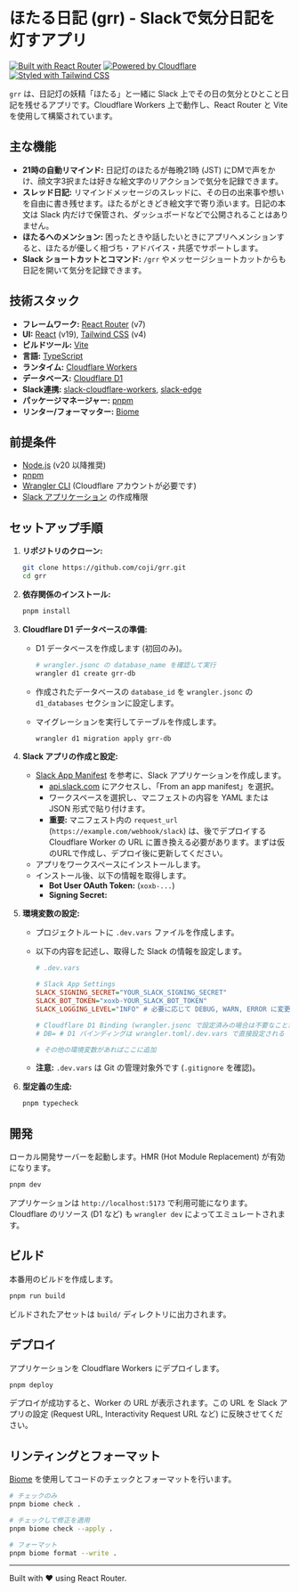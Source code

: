 # ほたる日記 (grr) - Slackで気分日記を灯すアプリ

[![Built with React Router](https://img.shields.io/badge/Built%20with-React%20Router-7d32e1)](https://reactrouter.com)
[![Powered by Cloudflare](https://img.shields.io/badge/Powered%20by-Cloudflare-f38020)](https://workers.cloudflare.com/)
[![Styled with Tailwind CSS](https://img.shields.io/badge/Styled%20with-Tailwind%20CSS-38b2ac)](https://tailwindcss.com)

`grr` は、日記灯の妖精「ほたる」と一緒に Slack 上でその日の気分とひとこと日記を残せるアプリです。Cloudflare Workers 上で動作し、React Router と Vite を使用して構築されています。

## 主な機能

* **21時の自動リマインド:** 日記灯のほたるが毎晩21時 (JST) にDMで声をかけ、顔文字3択または好きな絵文字のリアクションで気分を記録できます。
* **スレッド日記:** リマインドメッセージのスレッドに、その日の出来事や想いを自由に書き残せます。ほたるがときどき絵文字で寄り添います。日記の本文は Slack 内だけで保管され、ダッシュボードなどで公開されることはありません。
* **ほたるへのメンション:** 困ったときや話したいときにアプリへメンションすると、ほたるが優しく相づち・アドバイス・共感でサポートします。
* **Slack ショートカットとコマンド:** `/grr` やメッセージショートカットからも日記を開いて気分を記録できます。

## 技術スタック

* **フレームワーク:** [React Router](https://reactrouter.com/) (v7)
* **UI:** [React](https://react.dev/) (v19), [Tailwind CSS](https://tailwindcss.com/) (v4)
* **ビルドツール:** [Vite](https://vitejs.dev/)
* **言語:** [TypeScript](https://www.typescriptlang.org/)
* **ランタイム:** [Cloudflare Workers](https://workers.cloudflare.com/)
* **データベース:** [Cloudflare D1](https://developers.cloudflare.com/d1/)
* **Slack連携:** [slack-cloudflare-workers](https://github.com/slackapi/slack-cloudflare-workers), [slack-edge](https://github.com/slackapi/slack-edge)
* **パッケージマネージャー:** [pnpm](https://pnpm.io/)
* **リンター/フォーマッター:** [Biome](https://biomejs.dev/)

## 前提条件

* [Node.js](https://nodejs.org/) (v20 以降推奨)
* [pnpm](https://pnpm.io/installation)
* [Wrangler CLI](https://developers.cloudflare.com/workers/wrangler/install-and-update/) (Cloudflare アカウントが必要です)
* [Slack アプリケーション](https://api.slack.com/apps) の作成権限

## セットアップ手順

1. **リポジトリのクローン:**

    ```bash
    git clone https://github.com/coji/grr.git
    cd grr
    ```

2. **依存関係のインストール:**

    ```bash
    pnpm install
    ```

3. **Cloudflare D1 データベースの準備:**
    * D1 データベースを作成します (初回のみ)。

        ```bash
        # wrangler.jsonc の database_name を確認して実行
        wrangler d1 create grr-db
        ```

    * 作成されたデータベースの `database_id` を `wrangler.jsonc` の `d1_databases` セクションに設定します。
    * マイグレーションを実行してテーブルを作成します。

        ```bash
        wrangler d1 migration apply grr-db
        ```

4. **Slack アプリの作成と設定:**
    * [Slack App Manifest](./slack-app-manifest.example.json) を参考に、Slack アプリケーションを作成します。
        * [api.slack.com](https://api.slack.com/apps?new_app=1) にアクセスし、「From an app manifest」を選択。
        * ワークスペースを選択し、マニフェストの内容を YAML または JSON 形式で貼り付けます。
        * **重要:** マニフェスト内の `request_url` (`https://example.com/webhook/slack`) は、後でデプロイする Cloudflare Worker の URL に置き換える必要があります。まずは仮のURLで作成し、デプロイ後に更新してください。
    * アプリをワークスペースにインストールします。
    * インストール後、以下の情報を取得します。
        * **Bot User OAuth Token:** (`xoxb-...`)
        * **Signing Secret:**

5. **環境変数の設定:**
    * プロジェクトルートに `.dev.vars` ファイルを作成します。
    * 以下の内容を記述し、取得した Slack の情報を設定します。

        ```ini
        # .dev.vars

        # Slack App Settings
        SLACK_SIGNING_SECRET="YOUR_SLACK_SIGNING_SECRET"
        SLACK_BOT_TOKEN="xoxb-YOUR_SLACK_BOT_TOKEN"
        SLACK_LOGGING_LEVEL="INFO" # 必要に応じて DEBUG, WARN, ERROR に変更

        # Cloudflare D1 Binding (wrangler.jsonc で設定済みの場合は不要なことが多い)
        # DB= # D1 バインディングは wrangler.toml/.dev.vars で直接設定される

        # その他の環境変数があればここに追加
        ```

    * **注意:** `.dev.vars` は Git の管理対象外です (`.gitignore` を確認)。

6. **型定義の生成:**

    ```bash
    pnpm typecheck
    ```

## 開発

ローカル開発サーバーを起動します。HMR (Hot Module Replacement) が有効になります。

```bash
pnpm dev
```

アプリケーションは `http://localhost:5173` で利用可能になります。Cloudflare のリソース (D1 など) も `wrangler dev` によってエミュレートされます。

## ビルド

本番用のビルドを作成します。

```bash
pnpm run build
```

ビルドされたアセットは `build/` ディレクトリに出力されます。

## デプロイ

アプリケーションを Cloudflare Workers にデプロイします。

```bash
pnpm deploy
```

デプロイが成功すると、Worker の URL が表示されます。この URL を Slack アプリの設定 (Request URL, Interactivity Request URL など) に反映させてください。

## リンティングとフォーマット

[Biome](https://biomejs.dev/) を使用してコードのチェックとフォーマットを行います。

```bash
# チェックのみ
pnpm biome check .

# チェックして修正を適用
pnpm biome check --apply .

# フォーマット
pnpm biome format --write .
```

---

Built with ❤️ using React Router.
